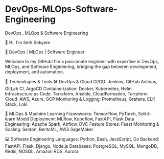 # DevOps-MLOps-Software-Engineering
DevOps , MLOps &amp; Software Engineering

👋 Hi, I'm Seth Sekyere


🚀 DevOps | MLOps | Software Engineer

Welcome to my GitHub! I'm a passionate engineer with expertise in DevOps, MLOps, and Software Engineering, bridging the gap between development, deployment, and automation.

🔧 Technologies & Tools
🛠 DevOps & Cloud
CI/CD: Jenkins, GitHub Actions, GitLab CI, ArgoCD
Containerization: Docker, Kubernetes, Helm
Infrastructure as Code: Terraform, Ansible, CloudFormation, Terraform
Cloud: AWS, Azure, GCP
Monitoring & Logging: Prometheus, Grafana, ELK Stack, Loki

🤖 MLOps & Machine Learning
Frameworks: TensorFlow, PyTorch, Scikit-learn
Model Deployment: MLflow, Kubeflow, FastAPI, Flask
Data Engineering: Apache Spark, Airflow, DVC
Feature Stores: Feast
Monitoring & Scaling: Seldon, BentoML, AWS SageMaker

💻 Software Engineering
Languages: Python, Bash, JavaScript, Go
Backend: FastAPI, Flask, Django, Node.js
Databases: PostgreSQL, MySQL, MongoDB, Redis, NOSQL, Amazon RDS, Aurora
